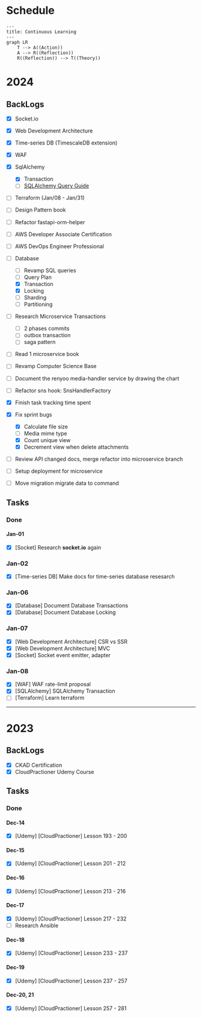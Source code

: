 # Schedule

```mermaid
---
title: Continuous Learning
---
graph LR
    T --> A((Action))
    A --> R((Reflection))
    R((Reflection)) --> T((Theory))
```

# 2024

## BackLogs

- [x] Socket.io
- [x] Web Development Architecture
- [x] Time-series DB (TimescaleDB extension)
- [x] WAF
- [x] SqlAlchemy
  - [x] Transaction
  - [ ] [SQLAlchemy Query Guide](https://docs.sqlalchemy.org/en/20/orm/queryguide/index.html)
- [ ] Terraform (Jan/08 - Jan/31)
- [ ] Design Pattern book
- [ ] Refactor fastapi-orm-helper
- [ ] AWS Developer Associate Certification
- [ ] AWS DevOps Engineer Professional
- [ ] Database
  - [ ] Revamp SQL queries
  - [ ] Query Plan
  - [x] Transaction
  - [x] Locking
  - [ ] Sharding
  - [ ] Partitioning
- [ ] Research Microservice Transactions
  - [ ] 2 phases commits
  - [ ] outbox transaction
  - [ ] saga pattern
- [ ] Read 1 microservice book
- [ ] Revamp Computer Science Base
- [ ] Document the renyoo media-handler service by drawing the chart
- [ ] Refactor sns hook: SnsHandlerFactory

- [x] Finish task tracking time spent
- [x] Fix sprint bugs
  - [x] Calculate file size
  - [ ] Media mime type
  - [x] Count unique view
  - [x] Decrement view when delete attachments
- [ ] Review API changed docs, merge refactor into microservice branch
- [ ] Setup deployment for microservice
- [ ] Move migration migrate data to command

## Tasks

### Done

#### Jan-01

- [x] [Socket] Research **socket.io** again

### Jan-02

- [x] [Time-series DB] Make docs for time-series database resesarch

### Jan-06

- [x] [Database] Document Database Transactions
- [x] [Database] Document Database Locking

### Jan-07

- [x] [Web Development Architecture] CSR vs SSR
- [x] [Web Development Architecture] MVC
- [x] [Socket] Socket event emitter, adapter

### Jan-08

- [x] [WAF] WAF rate-limit proposal
- [x] [SQLAlchemy] SQLAlchemy Transaction
- [ ] [Terraform] Learn terraform

---

# 2023

## BackLogs

- [x] CKAD Certification
- [x] CloudPractioner Udemy Course

## Tasks

### Done

#### Dec-14

- [x] [Udemy] [CloudPractioner] Lesson 193 - 200

#### Dec-15

- [x] [Udemy] [CloudPractioner] Lesson 201 - 212

#### Dec-16

- [x] [Udemy] [CloudPractioner] Lesson 213 - 216

#### Dec-17

- [x] [Udemy] [CloudPractioner] Lesson 217 - 232
- [ ] Research Ansible

#### Dec-18

- [x] [Udemy] [CloudPractioner] Lesson 233 - 237

#### Dec-19

- [x] [Udemy] [CloudPractioner] Lesson 237 - 257

#### Dec-20, 21

- [x] [Udemy] [CloudPractioner] Lesson 257 - 281
